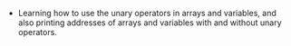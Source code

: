 - Learning how to use the unary operators in arrays and variables, and also printing addresses of arrays and variables with and without unary operators.
